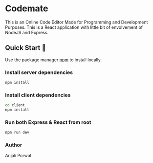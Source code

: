 # Codemate 

This is an Online Code Editor Made for Programming and Development Purposes. This is a React application with little bit of envolvement of NodeJS and Express.

## Quick Start 🚀

Use the package manager [npm](https://www.npmjs.com/) to install locally.
### Install server dependencies

```bash
npm install
```

### Install client dependencies

```bash
cd client
npm install
```

### Run both Express & React from root

```bash
npm run dev
```

<!-- ### See Live
[https://codemate-7li6.onrender.com/](https://codemate-7li6.onrender.com/) -->

### Author
Anjali Porwal
